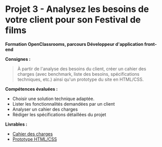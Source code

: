 # Projet 3 - Analysez les besoins de votre client pour son Festival de films
**Formation OpenClassrooms, parcours Développeur d'application front-end**

**Consignes :** 

> À partir de l'analyse des besoins du client, créer un cahier des
> charges (avec benchmark, liste des besoins, spécifications techniques,
> etc.) ainsi qu'un prototype du site en HTML/CSS.

**Compétences évaluées :**
- Choisir une solution technique adaptée.
-   Lister les fonctionnalités demandées par un client
-   Analyser un cahier des charges
-   Rédiger les spécifications détaillées du projet

**Livrables :**
- [Cahier des charges](/pdf/Festival-CDC.pdf)
- [Prototype HTML/CSS](https://l-paste.github.io/p3-festival/)
